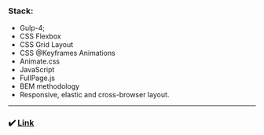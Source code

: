 ### Stack:
* Gulp-4;
* CSS Flexbox
* CSS Grid Layout
* CSS @Keyframes Animations
* Animate.css
* JavaScript
* FullPage.js
* BEM methodology
* Responsive, elastic and cross-browser layout.

---

### :heavy_check_mark: [Link](https://androfficial.github.io/site-3)
